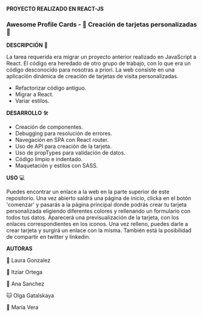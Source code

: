 **PROYECTO REALIZADO EN REACT-JS**

### Awesome Profile Cards - 💫 Creación de tarjetas personalizadas  💫

**DESCRIPCIÓN** 📃

La tarea requerida era migrar un proyecto anterior realizado en JavaScript a React. El código era heredado de otro grupo de trabajo, con lo que era un código desconocido para nosotras a priori.
La web consiste en una aplicación dinámica de creación de tarjetas de visita personalizadas.

+ Refactorizar código antiguo.
+ Migrar a React.
+ Variar estilos.

**DESARROLLO** 🛠️️

+ Creación de componentes.
+ Debugging para resolución de errores.
+ Navegación en SPA con React router.
+ Uso de API para creación de la tarjeta.
+ Uso de propTypes para validación de datos.
+ Código limpio e indentado.
+ Maquetación y estilos con SASS.

**USO** 💻

Puedes encontrar un enlace a la web en la parte superior de este repositorio.
Una vez abierto saldrá una página de inicio, clicka en el botón 'comenzar' y pasarás a la página principal donde podrás crear tu tarjeta personalizada eligiendo diferentes colores y rellenando un formulario con todos tus datos.
Aparecerá una previsualización de la tarjeta, con los enlaces correspondientes en los iconos.
Una vez relleno, puedes darle a crear tarjeta y surgirá un enlace con la misma.
También está la posibilidad de compartir en twitter y linkedin.

**AUTORAS**

🦊 Laura Gonzalez 

🐘 Itziar Ortega

🦄 Ana Sanchez

🐱 Olga Gatalskaya

🐨 María Vera
